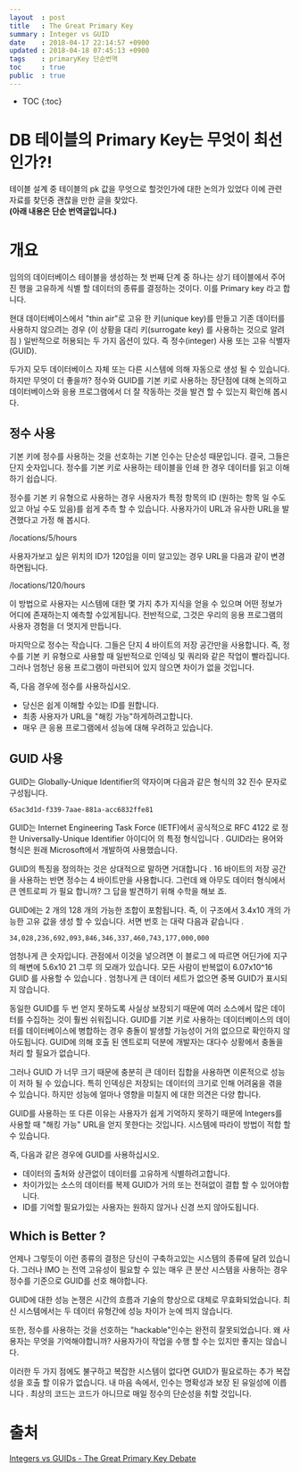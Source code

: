 ```yaml
---
layout  : post
title   : The Great Primary Key
summary : Integer vs GUID
date    : 2018-04-17 22:14:57 +0900
updated : 2018-04-18 07:45:13 +0900
tags    : primaryKey 단순번역
toc     : true
public  : true
---
```

* TOC
{:toc}


# DB 테이블의 Primary Key는 무엇이 최선인가?!
테이블 설계 중 테이블의 pk 값을 무엇으로 할것인가에 대한 논의가 있었다
이에 관련 자료를 찾던중 괜찮을 만한 글을 찾았다.  
**(아래 내용은 단순 번역글입니다.)**

# 개요

임의의 데이터베이스 테이블을 생성하는 첫 번째 단계 중 하나는 상기 테이블에서 주어진 행을 고유하게 식별 할 데이터의 종류를 결정하는 것이다. 이를 Primary key 라고 합니다. 

현대 데이터베이스에서 "thin air"로 고유 한 키(unique key)를 만들고 기존 데이터를 사용하지 않으려는 경우 (이 상황을 대리 키(surrogate key) 를 사용하는 것으로 알려짐 ) 
일반적으로 허용되는 두 가지 옵션이 있다.  즉 정수(integer) 사용 또는 고유 식별자 (GUID).


두가지 모두 데이터베이스 자체 또는 다른 시스템에 의해 자동으로 생성 될 수 있습니다. 하지만 무엇이 더 좋을까? 정수와 GUID를 기본 키로 사용하는 장단점에 대해 논의하고 데이터베이스와 응용 프로그램에서 더 잘 작동하는 것을 발견 할 수 있는지 확인해 봅시다.

## 정수 사용
기본 키에 정수를 사용하는 것을 선호하는 기본 인수는 단순성 때문입니다. 결국, 그들은 단지 숫자입니다. 정수를 기본 키로 사용하는 테이블을 인쇄 한 경우 데이터를 읽고 이해하기 쉽습니다.

정수를 기본 키 유형으로 사용하는 경우 사용자가 특정 항목의 ID (원하는 항목 일 수도 있고 아닐 수도 있음)를 쉽게 추측 할 수 있습니다. 사용자가이 URL과 유사한 URL을 발견했다고 가정 해 봅시다.

/locations/5/hours

사용자가보고 싶은 위치의 ID가 120임을 이미 알고있는 경우 URL을 다음과 같이 변경하면됩니다.

/locations/120/hours

이 방법으로 사용자는 시스템에 대한 몇 가지 추가 지식을 얻을 수 있으며 어떤 정보가 어디에 존재하는지 예측할 수있게됩니다. 전반적으로, 그것은 우리의 응용 프로그램의 사용자 경험을 더 멋지게 만듭니다.

마지막으로 정수는 작습니다. 그들은 단지 4 바이트의 저장 공간만을 사용합니다. 즉, 정수를 기본 키 유형으로 사용할 때 일반적으로 인덱싱 및 쿼리와 같은 작업이 빨라집니다. 그러나 엄청난 응용 프로그램이 마련되어 있지 않으면 차이가 없을 것입니다.

즉, 다음 경우에 정수를 사용하십시오.
* 당신은 쉽게 이해할 수있는 ID를 원합니다.
* 최종 사용자가 URL을 "해킹 가능"하게하려고합니다.
* 매우 큰 응용 프로그램에서 성능에 대해 우려하고 있습니다.

## GUID 사용
GUID는 Globally-Unique Identifier의 약자이며 다음과 같은 형식의 32 진수 문자로 구성됩니다.

```
65ac3d1d-f339-7aae-881a-acc6832ffe81
```

GUID는 Internet Engineering Task Force (IETF)에서 공식적으로 RFC 4122 로 정한 Universally-Unique Identifier 아이디어 의 특정 형식입니다 . GUID라는 용어와 형식은 원래 Microsoft에서 개발하여 사용했습니다.

GUID의 특징을 정의하는 것은 상대적으로 말하면 거대합니다 . 16 바이트의 저장 공간을 사용하는 반면 정수는 4 바이트만을 사용합니다. 그런데 왜 아무도 데이터 형식에서 큰 엔트로피 가 필요 합니까? 그 답을 발견하기 위해 수학을 해보 죠.

GUID에는 2 개의 128 개의 가능한 조합이 포함됩니다. 즉, 이 구조에서 3.4x10 개의 가능한 고유 값을 생성 할 수 있습니다. 서면 번호 는 대략 다음과 같습니다 .

```
34,028,236,692,093,846,346,337,460,743,177,000,000
```

엄청나게 큰 숫자입니다. 관점에서 이것을 넣으려면 이 블로그 에 따르면 어딘가에 지구의 해변에 5.6x10 21 그루 의 모래가 있습니다. 모든 사람이 반복없이 6.07x10^16  GUID 를 사용할 수 있습니다 . 엄청나게 큰 데이터 세트가 없으면 중복 GUID가 표시되지 않습니다.

동일한 GUID를 두 번 얻지 못하도록 사실상 보장되기 때문에 여러 소스에서 많은 데이터를 수집하는 것이 훨씬 쉬워집니다. GUID를 기본 키로 사용하는 데이터베이스의 데이터를 데이터베이스에 병합하는 경우 충돌이 발생할 가능성이 거의 없으므로 확인하지 않아도됩니다. GUID에 의해 호출 된 엔트로피 덕분에 개발자는 대다수 상황에서 충돌을 처리 할 필요가 없습니다.

그러나 GUID 가 너무 크기 때문에 충분히 큰 데이터 집합을 사용하면 이론적으로 성능이 저하 될 수 있습니다. 특히 인덱싱은 저장되는 데이터의 크기로 인해 어려움을 겪을 수 있습니다. 하지만 성능에 얼마나 영향을 미칠지 에 대한 의견은 다양 합니다.

GUID를 사용하는 또 다른 이유는 사용자가 쉽게 기억하지 못하기 때문에 Integers를 사용할 때 "해킹 가능" URL을 얻지 못한다는 것입니다. 시스템에 따라이 방법이 적합 할 수 있습니다.

즉, 다음과 같은 경우에 GUID를 사용하십시오.

* 데이터의 출처와 상관없이 데이터를 고유하게 식별하려고합니다.
* 차이가있는 소스의 데이터를 복제 GUID가 거의 또는 전혀없이 결합 할 수 있어야합니다.
* ID를 기억할 필요가있는 사용자는 원하지 않거나 신경 쓰지 않아도됩니다.

## Which is Better ?
언제나 그렇듯이 이런 종류의 결정은 당신이 구축하고있는 시스템의 종류에 달려 있습니다. 그러나 IMO 는 전역 고유성이 필요할 수 있는 매우 큰 분산 시스템을 사용하는 경우 정수를 기준으로 GUID를 선호 해야합니다.

GUID에 대한 성능 논쟁은 시간의 흐름과 기술의 향상으로 대체로 무효화되었습니다. 최신 시스템에서는 두 데이터 유형간에 성능 차이가 눈에 띄지 않습니다.

또한, 정수를 사용하는 것을 선호하는 "hackable"인수는 완전히 잘못되었습니다. 왜 사용자는 무엇을 기억해야합니까? 사용자가이 작업을 수행 할 수는 있지만 좋지는 않습니다.

이러한 두 가지 점에도 불구하고 복잡한 시스템이 없다면 GUID가 필요로하는 추가 복잡성을 호출 할 이유가 없습니다. 내 마음 속에서, 인수는 명확성과 보장 된 유일성에 이릅니다 . 최상의 코드는 코드가 아니므로 매일 정수의 단순성을 취할 것입니다.

# 출처  
[Integers vs GUIDs - The Great Primary Key Debate](https://exceptionnotfound.net/integers-vs-guids-the-great-primary-key-debate/ )
